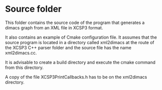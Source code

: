 
# Source folder


This folder contains the source code of the program that generates a dimacs graph from an XML file in XCSP3 format.

It also contains an example of Cmake configuration file. It assumes that the source program is located in a directory called xml2dimacs at the route of the XCSP3 C++ parser folder and the source file has the name xml2dimacs.cc.

It is advisable to create a build directory and execute the cmake command from this directory.

A copy of the file XCSP3PrintCallbacks.h has to be on the xml2dimacs directory.

